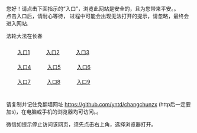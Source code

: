 您好！请点击下面指示的“入口”，浏览此网站是安全的，且为您带来平安。。 <br/>
点击入口后，请耐心等待， 过程中可能会出现无法打开的提示，请忽略，最终会进入网站. </br>

法轮大法在长春<br/>
<div style="padding:10px"><a style="margin:20px" target="_blank" href="https://d4zzpwy5gj0tk.cloudfront.net/2Qpsp?ihrtvp" id="ccLink1" rel="nofollow">入口1</a> <a target="_blank" style="margin:20px" href="https://d2p1bsr36k5ce4.cloudfront.net/2Qpsp?ijootwtd" id="ccLink2" rel="nofollow">入口2</a> <a style="margin:20px" target="_blank" href="https://d20yqgiln0qczz.cloudfront.net/2Qpsp?sjvcari" id="ccLink3" rel="nofollow">入口3</a></div>

<div style="padding:10px" ><a style="margin:20px" target="_blank" href="https://d4zzpwy5gj0tk.cloudfront.net/2Qpsp?ihrtvp" id="ccLink4" rel="nofollow">入口4</a> <a style="margin:20px" href="https://d2p1bsr36k5ce4.cloudfront.net/2Qpsp?ijootwtd" target="_blank" id="ccLink5" rel="nofollow">入口5</a> <a style="margin:20px" href="https://d20yqgiln0qczz.cloudfront.net/2Qpsp?sjvcari" target="_blank" id="ccLink6" rel="nofollow">入口6</a></div>

<div style="padding:10px"><a style="margin:20px" target="_blank" href="https://d4zzpwy5gj0tk.cloudfront.net/2Qpsp?ihrtvp" id="ccLink7" rel="nofollow">入口7</a> <a style="margin:20px" href="https://d2p1bsr36k5ce4.cloudfront.net/2Qpsp?ijootwtd" target="_blank" id="ccLink8" rel="nofollow">入口8</a> <a style="margin:20px" target="_blank" href="https://d20yqgiln0qczz.cloudfront.net/2Qpsp?sjvcari" id="ccLink9" rel="nofollow">入口9</a></div>

<br/>



请复制并记住免翻墙网址 https://github.com/yntd/changchunzx (http后一定要加s)，在电脑或手机的浏览器均可访问。。<br/>

微信如提示停止访问该网页，须先点击右上角，选择浏览器打开。
